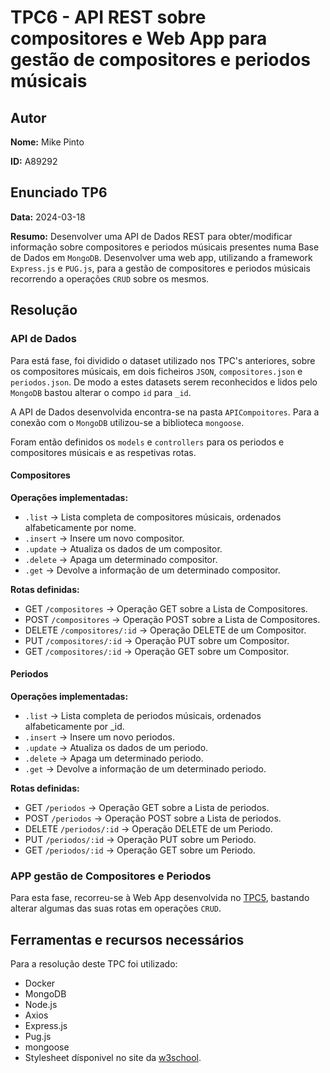 # TPC6 - API REST sobre compositores e Web App para gestão de compositores e periodos músicais

## Autor

**Nome:** Mike Pinto

**ID:** A89292

## Enunciado TP6

**Data:** 2024-03-18

**Resumo:** Desenvolver uma API de Dados REST para obter/modificar informação sobre compositores e periodos músicais presentes numa Base de Dados em `MongoDB`. Desenvolver uma web app, utilizando a framework `Express.js` e `PUG.js`, para a gestão de compositores e periodos músicais recorrendo a operações `CRUD` sobre os mesmos.

## Resolução

### API de Dados

Para está fase, foi dividido o dataset utilizado nos TPC's anteriores, sobre os compositores músicais, em dois ficheiros `JSON`, `compositores.json` e `periodos.json`. De modo a estes datasets serem reconhecidos e lidos pelo `MongoDB` bastou alterar o compo `id` para `_id`.

A API de Dados desenvolvida encontra-se na pasta `APICompoitores`. Para a conexão com o `MongoDB` utilizou-se a biblioteca `mongoose`.

Foram então definidos os `models` e `controllers` para os periodos e compositores músicais e as respetivas rotas.

#### Compositores

**Operações implementadas:**
- `.list` -> Lista completa de compositores músicais, ordenados alfabeticamente por nome.
- `.insert` -> Insere um novo compositor.
- `.update` -> Atualiza os dados de um compositor.
- `.delete` -> Apaga um determinado compositor.
- `.get` -> Devolve a informação de um determinado compositor.

**Rotas definidas:**
- GET `/compositores` -> Operação GET sobre a Lista de Compositores.
- POST `/compositores` -> Operação POST sobre a Lista de Compositores.
- DELETE `/compositores/:id` -> Operação DELETE de um Compositor.
- PUT `/compositores/:id` -> Operação PUT sobre um Compositor.
- GET `/compositores/:id` -> Operação GET sobre um Compositor.

#### Periodos


**Operações implementadas:**
- `.list` -> Lista completa de periodos músicais, ordenados alfabeticamente por _id.
- `.insert` -> Insere um novo periodos.
- `.update` -> Atualiza os dados de um periodo.
- `.delete` -> Apaga um determinado periodo.
- `.get` -> Devolve a informação de um determinado periodo.

**Rotas definidas:**
- GET `/periodos` -> Operação GET sobre a Lista de periodos.
- POST `/periodos` -> Operação POST sobre a Lista de periodos.
- DELETE `/periodos/:id` -> Operação DELETE de um Periodo.
- PUT `/periodos/:id` -> Operação PUT sobre um Periodo.
- GET `/periodos/:id` -> Operação GET sobre um Periodo.


### APP gestão de Compositores e Periodos

Para esta fase, recorreu-se à Web App desenvolvida no [TPC5](https://github.com/mrmikept/EngWeb2024/tree/main/TPC5), bastando alterar algumas das suas rotas em operações `CRUD`.

## Ferramentas e recursos necessários

Para a resolução deste TPC foi utilizado:
- Docker
- MongoDB
- Node.js
- Axios
- Express.js
- Pug.js
- mongoose
- Stylesheet dísponivel no site da [w3school](https://www.w3schools.com/).
